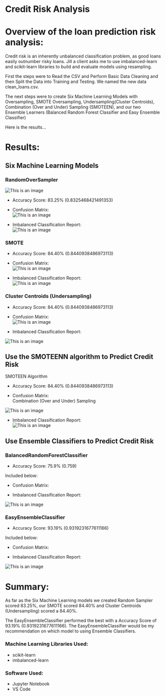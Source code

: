 # Credit Risk Analysis

# Overview of the loan prediction risk analysis:

Credit risk is an inherently unbalanced classification problem, as good loans easily outnumber risky loans. Jill a client asks me to use imbalanced-learn and scikit-learn libraries to build and evaluate models using resampling. 

First the steps were to Read the CSV and Perform Basic Data Cleaning and then Split the Data into Training and Testing. We named the new data clean_loans.csv.

The next steps were to create Six Machine Learning Models with Oversampling, SMOTE Oversampling, Undersampling(Cluster Centroids), Combination (Over and Under) Sampling (SMOTEEN), and our two Ensemble Learners (Balanced Random Forest Classifier and Easy Ensemble Classifier)




Here is the results...

# Results:

## Six Machine Learning Models

### RandomOverSampler

![This is an image](https://github.com/ABorden23/Credit_Risk_Analysis/blob/main/Resources/Oversampling_Oversampling_confusion_matrix.png)

* Accuracy Score: 83.25% (0.8325468421491353)

* Confusion Matrix: <br> 
![This is an image](https://github.com/ABorden23/Credit_Risk_Analysis/blob/main/Resources/Oversampling_Oversampling_confusion_matrix.png)

* Imbalanced Classification Report: <br> 
![This is an image](https://github.com/ABorden23/Credit_Risk_Analysis/blob/main/Resources/random_oversampling_icr.png)

### SMOTE

* Accuracy Score: 84.40% (0.8440938486973113)

* Confusion Matrix:<br> 
![This is an image](https://github.com/ABorden23/Credit_Risk_Analysis/blob/main/Resources/SMOTE_Oversampling_confusion_matrix.png)

* Imbalanced Classification Report:<br> 
![This is an image](https://github.com/ABorden23/Credit_Risk_Analysis/blob/main/Resources/SMOTE_inbalanced_classification_report.png)

### Cluster Centroids (Undersampling)

* Accuracy Score: 84.40% (0.8440938486973113)

* Confusion Matrix:<br> 
![This is an image](https://github.com/ABorden23/Credit_Risk_Analysis/blob/main/Resources/ClusterCentroids_confusion_matrix.png)

* Imbalanced Classification Report:<br> 

![This is an image](https://github.com/ABorden23/Credit_Risk_Analysis/blob/main/Resources/Undersampling_inbalanced_classification_report.pnng.png)



## Use the SMOTEENN algorithm to Predict Credit Risk

SMOTEEN Algorithm

* Accuracy Score: 84.40% (0.8440938486973113)

* Confusion Matrix:<br>
Combination (Over and Under) Sampling

![This is an image](https://github.com/ABorden23/Credit_Risk_Analysis/blob/main/Resources/Combination_Over_and_Under_Sampling_confusion_matrix.png)

* Imbalanced Classification Report:<br>
![This is an image](https://github.com/ABorden23/Credit_Risk_Analysis/blob/main/Resources/Combination%20(Over%20and%20Under)%20Sampling_inbalanced_classification_report.png)


## Use Ensemble Classifiers to Predict Credit Risk


### BalancedRandomForestClassifier

* Accuracy Score: 75.9% (0.759)

Included below:

* Confusion Matrix:

* Imbalanced Classification Report:

![This is an image](https://github.com/ABorden23/Credit_Risk_Analysis/blob/main/Resources/Balanced_Random_Forest_Classifier_jupyter_notebook.png)

### EasyEnsembleClassifier

* Accuracy Score: 93.19% (0.9319231677611166)

Included below:

* Confusion Matrix:

* Imbalanced Classification Report:

![This is an image](https://github.com/ABorden23/Credit_Risk_Analysis/blob/main/Resources/EasyEnsembleClassifier_jupyer_notebook.png)

# Summary:

As far as the Six Machine Learning models we created Random Sampler scored 83.25%, our SMOTE scored 84.40% and Cluster Centroids (Undersampling) scored a 84.40%.

The EasyEnsembleClassifier performed the best with a Accuracy Score of 93.19% (0.9319231677611166). The EasyEnsembleClassifier would be my recommendation on which model to using Ensemble Classifiers. 



 ### Machine Learning Libraries Used:

* scikit-learn
* imbalanced-learn

### Software Used:

* Jupyter Notebook
* VS Code
